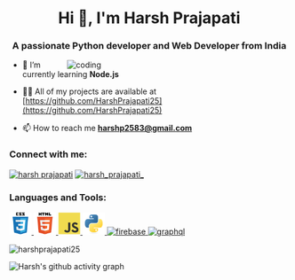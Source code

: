 <h1 align="center">Hi 👋, I'm Harsh Prajapati</h1>
<h3 align="center">A passionate Python developer and Web Developer from India</h3>

<img align="right" alt="coding" width="400" src="https://user-images.githubusercontent.com/124291081/237048999-083e31a6-83c8-4893-a50a-6a36efb578b2.png">

- 🌱 I’m currently learning **Node.js**

- 👨‍💻 All of my projects are available at [https://github.com/HarshPrajapati25](https://github.com/HarshPrajapati25)

- 📫 How to reach me **harshp2583@gmail.com**

<h3 align="left">Connect with me:</h3>
<p align="left">
<a href="https://linkedin.com/in/harsh prajapati" target="blank"><img align="center" src="https://raw.githubusercontent.com/rahuldkjain/github-profile-readme-generator/master/src/images/icons/Social/linked-in-alt.svg" alt="harsh prajapati" height="30" width="40" /></a>
<a href="https://instagram.com/harsh_prajapati_" target="blank"><img align="center" src="https://raw.githubusercontent.com/rahuldkjain/github-profile-readme-generator/master/src/images/icons/Social/instagram.svg" alt="harsh_prajapati_" height="30" width="40" /></a>
</p>

<h3 align="left">Languages and Tools:</h3>
<p align="left">
  <a href="https://www.w3schools.com/css/" target="_blank" rel="noreferrer">
    <img src="https://raw.githubusercontent.com/devicons/devicon/master/icons/css3/css3-original-wordmark.svg" alt="css3" width="40" height="40"/>
  </a>
  <a href="https://www.w3.org/html/" target="_blank" rel="noreferrer">
    <img src="https://raw.githubusercontent.com/devicons/devicon/master/icons/html5/html5-original-wordmark.svg" alt="html5" width="40" height="40"/>
  </a>
  <a href="https://developer.mozilla.org/en-US/docs/Web/JavaScript" target="_blank" rel="noreferrer">
    <img src="https://raw.githubusercontent.com/devicons/devicon/master/icons/javascript/javascript-original.svg" alt="javascript" width="40" height="40"/>
  </a>
  <a href="https://www.python.org" target="_blank" rel="noreferrer">
    <img src="https://raw.githubusercontent.com/devicons/devicon/master/icons/python/python-original.svg" alt="python" width="40" height="40"/>
  </a>
  <a href="https://firebase.google.com" target="_blank" rel="noreferrer">
    <img src="https://cdn.jsdelivr.net/npm/devicon@2.16.0/icons/firebase/firebase-original.svg" alt="firebase" width="40" height="40"/>
  </a>
  <a href="https://graphql.org" target="_blank" rel="noreferrer">
    <img src="https://cdn.jsdelivr.net/npm/devicon@2.16.0/icons/graphql/graphql-plain.svg" alt="graphql" width="40" height="40"/>
  </a>
</p>
<p><img align="center" src="https://github-readme-stats.vercel.app/api/top-langs?username=harshprajapati25&show_icons=true&locale=en&layout=compact" alt="harshprajapati25" /></p>

![Harsh's github activity graph](https://github-readme-activity-graph.vercel.app/graph?username=HarshPrajapati25&bg_color=000000&color=9e4c98&line=9e4c98&point=ff8585&area=true&hide_border=true)
